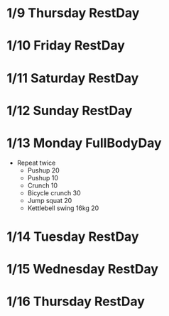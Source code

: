 # 1/9 Thursday RestDay

# 1/10 Friday RestDay

# 1/11 Saturday RestDay

# 1/12 Sunday RestDay

# 1/13 Monday FullBodyDay
* Repeat twice
  * Pushup 20
  * Pushup 10
  * Crunch 10
  * Bicycle crunch 30
  * Jump squat 20
  * Kettlebell swing 16kg 20

# 1/14 Tuesday RestDay

# 1/15 Wednesday RestDay

# 1/16 Thursday RestDay
